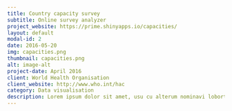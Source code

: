 ```yaml
---
title: Country capacity survey
subtitle: Online survey analyzer
project_website: https://prime.shinyapps.io/capacities/
layout: default
modal-id: 2
date: 2016-05-20
img: capacities.png
thumbnail: capacities.png
alt: image-alt
project-date: April 2016
client: World Health Organisation
client_website: http://www.who.int/hac
category: Data visualisation
description: Lorem ipsum dolor sit amet, usu cu alterum nominavi lobortis. At duo novum diceret. Tantas apeirian vix et, usu sanctus postulant inciderint ut, populo diceret necessitatibus in vim. Cu eum dicam feugiat noluisse.
---
```

